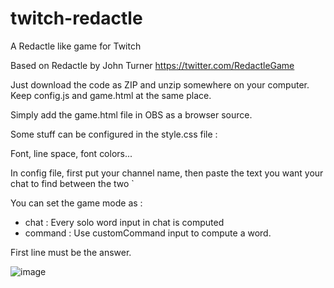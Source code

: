 # twitch-redactle
A Redactle like game for Twitch

Based on Redactle by John Turner https://twitter.com/RedactleGame

Just download the code as ZIP and unzip somewhere on your computer. Keep config.js and game.html at the same place.

Simply add the game.html file in OBS as a browser source. 

Some stuff can be configured in the style.css file : 

Font, line space, font colors... 

In config file, first put your channel name, then paste the text you want your chat to find between the two `

You can set the game mode as : 
 - chat : Every solo word input in chat is computed
 - command : Use customCommand input to compute a word. 

First line must be the answer.

![image](https://user-images.githubusercontent.com/64203596/167640407-f63c72ba-c251-4712-b5b8-f7cd7ad7c4bb.png)
